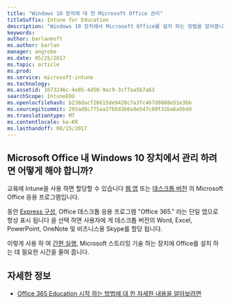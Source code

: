 ```yaml
---
title: "Windows 10 장치에 대 한 Microsoft Office 관리"
titleSuffix: Intune for Education
description: "Windows 10 장치에서 Microsoft Office를 설치 하는 방법을 알아봅니다."
keywords: 
author: barlanmsft
ms.author: barlan
manager: angrobe
ms.date: 05/25/2017
ms.topic: article
ms.prod: 
ms.service: microsoft-intune
ms.technology: 
ms.assetid: 1673246c-4e05-4d50-9ac9-3cffaa5b7a63
searchScope: IntuneEDU
ms.openlocfilehash: b238dacf26615de9428c7a3fc4b7d9888e51e3bb
ms.sourcegitcommit: 293ad8c775aa37b5d3b6a9e547c80f31ba6a5bdd
ms.translationtype: MT
ms.contentlocale: ko-KR
ms.lasthandoff: 08/15/2017
---
```

## <a name="how-do-i-manage-microsoft-office-on-my-windows-10-devices"></a>Microsoft Office 내 Windows 10 장치에서 관리 하려면 어떻게 해야 합니까?

교육에 Intune을 사용 하면 할당할 수 있습니다 [웹 앱](how-to-add-apps.md#add-web-apps) 또는 [데스크톱 버전](how-to-add-apps.md#add-desktop-apps) 의 Microsoft Office 응용 프로그램입니다.

동안 [Express 구성](what-is-express-configuration.md), Office 데스크톱 응용 프로그램 "Office 365." 라는 단일 앱으로 항상 표시 됩니다 을 선택 하면 사용자에 게 데스크톱 버전의 Word, Excel, PowerPoint, OneNote 및 비즈니스용 Skype를 할당 됩니다.

이렇게 사용 하 여 [간편 실행](https://technet.microsoft.com/library/jj219427.aspx), Microsoft 스트리밍 기술 하는 장치에 Office를 설치 하는 데 필요한 시간을 줄여 줍니다.

## <a name="find-out-more"></a>자세한 정보

- [Office 365 Education 시작 하는 방법에 대 한 자세한 내용을 알아보려면](https://support.office.com/article/Get-started-with-Office-365-Education-AB02ABE5-A1EE-458C-B749-5B44416CCF14)
